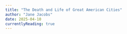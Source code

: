 ```yaml
---
title: "The Death and Life of Great American Cities"
author: "Jane Jacobs"
date: 2025-04-10
currentlyReading: true
---
```


